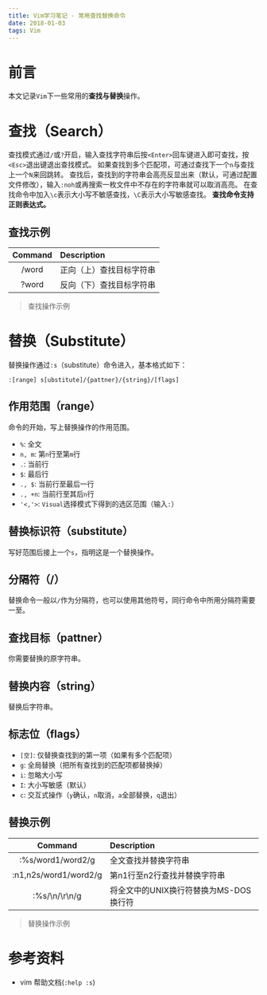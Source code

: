 ```yaml
---
title: Vim学习笔记 - 常用查找替换命令
date: 2018-01-03
tags: Vim
---
```


# 前言

本文记录`Vim`下一些常用的**查找与替换**操作。

# 查找（Search）

查找模式通过`/`或`?`开启，输入查找字符串后按`<Enter>`回车键进入即可查找，按`<Esc>`退出键退出查找模式。
如果查找到多个匹配项，可通过查找下一个`n`与查找上一个`N`来回跳转。
查找后，查找到的字符串会高亮反显出来（默认，可通过配置文件修改），输入`:noh`或再搜索一枚文件中不存在的字符串就可以取消高亮。
在查找命令中加入`\c`表示大小写不敏感查找，`\C`表示大小写敏感查找。
**查找命令支持正则表达式。**

## 查找示例

| Command | Description |
| :-----: | :---------- |
| /word   | 正向（上）查找目标字符串 |
| ?word   | 反向（下）查找目标字符串 |

> 查找操作示例

# 替换（Substitute）

替换操作通过`:s`（substitute）命令进入，基本格式如下：
```
:[range] s[ubstitute]/{pattner}/{string}/[flags]
```

## 作用范围（range）

命令的开始，写上替换操作的作用范围。

- `%`: 全文
- `n, m`: 第`n`行至第`m`行
- `.`: 当前行
- `$`: 最后行
- `., $`: 当前行至最后一行
- `., +n`: 当前行至其后`n`行
- `'<,'>`: `Visual`选择模式下得到的选区范围（输入`:`）

## 替换标识符（substitute）

写好范围后接上一个`s`，指明这是一个替换操作。

## 分隔符（/）

替换命令一般以`/`作为分隔符，也可以使用其他符号，同行命令中所用分隔符需要一至。

## 查找目标（pattner）

你需要替换的原字符串。

## 替换内容（string）

替换后字符串。

## 标志位（flags）

- `[空]`: 仅替换查找到的第一项（如果有多个匹配项）
- `g`: 全局替换（把所有查找到的匹配项都替换掉）
- `i`: 忽略大小写
- `I`: 大小写敏感（默认）
- `c`: 交互式操作（`y`确认，`n`取消，`a`全部替换，`q`退出）

## 替换示例

| Command | Description  |
| :-----: | :----------  |
| :%s/word1/word2/g      | 全文查找并替换字符串 |
| :n1,n2s/word1/word2/g  | 第n1行至n2行查找并替换字符串 |
| :%s/\n/\r\n/g          | 将全文中的UNIX换行符替换为MS-DOS换行符|

> 替换操作示例

# 参考资料

- vim 帮助文档(`:help :s`)

